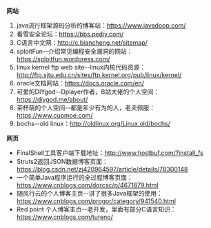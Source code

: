 **网站**
1. java流行框架源码分析的博客站：https://www.javadoop.com/
2. 看雪安全论坛：https://bbs.pediy.com/
3. C语言中文网：http://c.biancheng.net/sitemap/
4. sploitFun--介绍常见编程安全漏洞的网站：https://sploitfun.wordpress.com/
5. linux kernel ftp web site--linux内核代码资源：http://ftp.sjtu.edu.cn/sites/ftp.kernel.org/pub/linux/kernel/
6. oracle文档网站：https://docs.oracle.com/en/
7. 可爱的DIYgod--Dplayer作者，B站大佬的个人空间：https://diygod.me/about/
8. 茶杯萌的个人空间--都是年少有为的人，老夫佩服：https://www.cupmoe.com/
9. bochs--old linux：http://oldlinux.org/Linux.old/bochs/

**网页**
+ FinalShell工具客户端下载地址：http://www.hostbuf.com/?install_fs
+ Struts2返回JSON数据博客页面：https://blog.csdn.net/zj420964597/article/details/78300148
+ 一个简单Java程序运行的全过程博客页面：https://www.cnblogs.com/dqrcsc/p/4671879.html
+ 随风行云的个人博客主页--讲了很多Java框架的使用：https://www.cnblogs.com/progor/category/941540.html
+ Red point 个人博客主页--老开发，里面有部分C语言知识：https://www.cnblogs.com/tureno/
